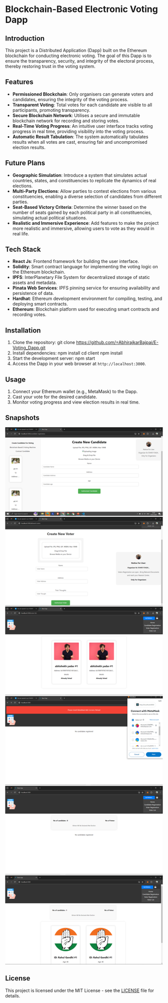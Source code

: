# Blockchain-Based Electronic Voting Dapp

## Introduction
This project is a Distributed Application (Dapp) built on the Ethereum blockchain for conducting electronic voting. The goal of this Dapp is to ensure the transparency, security, and integrity of the electoral process, thereby restoring trust in the voting system.

## Features
- **Permissioned Blockchain**: Only organisers can generate voters and candidates, ensuring the integrity of the voting process.
- **Transparent Voting**: Total votes for each candidate are visible to all participants, promoting transparency.
- **Secure Blockchain Network**: Utilises a secure and immutable blockchain network for recording and storing votes.
- **Real-Time Voting Progress**: An intuitive user interface tracks voting progress in real time, providing visibility into the voting process.
- **Automatic Result Tabulation**: The system automatically tabulates results when all votes are cast, ensuring fair and uncompromised election results.


## Future Plans
- **Geographic Simulation**: Introduce a system that simulates actual countries, states, and constituencies to replicate the dynamics of real elections.
- **Multi-Party Elections**: Allow parties to contest elections from various constituencies, enabling a diverse selection of candidates from different parties.
- **Seat-Based Victory Criteria**: Determine the winner based on the number of seats gained by each political party in all constituencies, simulating actual political situations.
- **Realistic and Immersive Experience**: Add features to make the project more realistic and immersive, allowing users to vote as they would in real life.

## Tech Stack
- **React Js**: Frontend framework for building the user interface.
- **Solidity**: Smart contract language for implementing the voting logic on the Ethereum blockchain.
- **IPFS**: InterPlanetary File System for decentralized storage of static assets and metadata.
- **Pinata Web Services**: IPFS pinning service for ensuring availability and persistence of data.
- **Hardhat**: Ethereum development environment for compiling, testing, and deploying smart contracts.
- **Ethereum**: Blockchain platform used for executing smart contracts and recording votes.

## Installation
1. Clone the repository:
git clone https://github.com/=AbhirajkarBajpai/E-Voting_Dapp.git
2. Install dependencies:
npm install
cd client
npm install
4. Start the development server:
npm start
5. Access the Dapp in your web browser at `http://localhost:3000`.

## Usage
1. Connect your Ethereum wallet (e.g., MetaMask) to the Dapp.
2. Cast your vote for the desired candidate.
3. Monitor voting progress and view election results in real time.

## Snapshots
![Snapshot 1](img/Screenshot%20(2147).png)
![Snapshot 2](img/Screenshot%20(2148).png)
![Snapshot 3](img/Screenshot%20(2149).png)
![Snapshot 4](img/Screenshot%20(2150).png)
![Snapshot 5](img/Screenshot%20(2151).png)
![Snapshot 6](img/Screenshot%20(2152).png)

## License
This project is licensed under the MIT License - see the [LICENSE](LICENSE) file for details.

